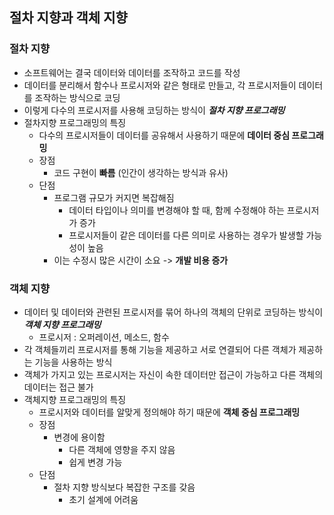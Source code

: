 ## 절차 지향과 객체 지향



### 절차 지향

* 소프트웨어는 결국 데이터와 데이터를 조작하고 코드를 작성
* 데이터를 분리해서 함수나 프로시저와 같은 형태로 만들고, 각 프로시저들이 데이터를 조작하는 방식으로 코딩
* 이렇게 다수의 프로시저를 사용해 코딩하는 방식이 ***절차 지향 프로그래밍***
* 절차지향 프로그래밍의 특징
  * 다수의 프로시저들이 데이터를 공유해서 사용하기 때문에 **데이터 중심 프로그래밍**
  * 장점
    * 코드 구현이 **빠름** (인간이 생각하는 방식과 유사)
  * 단점
    * 프로그램 규모가 커지면 복잡해짐
      * 데이터 타입이나 의미를 변경해야 할 때, 함께 수정해야 하는 프로시저가 증가
      * 프로시저들이 같은 데이터를 다른 의미로 사용하는 경우가 발생할 가능성이 높음
    * 이는 수정시 많은 시간이 소요 -> **개발 비용 증가**



### 객체 지향

* 데이터 및 데이터와 관련된 프로시저를 묶어 하나의 객체의 단위로 코딩하는 방식이 ***객체 지향 프로그래밍***
  * 프로시저 : 오퍼레이션, 메소드, 함수
* 각 객체들끼리 프로시저를 통해 기능을 제공하고 서로 연결되어 다른 객체가 제공하는 기능을 사용하는 방식
* 객체가 가지고 있는 프로시저는 자신이 속한 데이터만 접근이 가능하고 다른 객체의 데이터는 접근 불가
* 객체지향 프로그래밍의 특징
  * 프로시저와 데이터를 알맞게 정의해야 하기 때문에 **객체 중심 프로그래밍**
  * 장점
    * 변경에 용이함
      * 다른 객체에 영향을 주지 않음
      * 쉽게 변경 가능
  * 단점
    * 절차 지향 방식보다 복잡한 구조를 갖음
      * 초기 설계에 어려움
